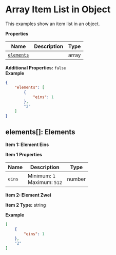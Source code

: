 <a name="root"></a>
# Array Item List in Object

This examples show an item list in an object.


**Properties**

|Name|Description|Type|
|----|-----------|----|
|[`elements`](#elements)||array|

**Additional Properties:** `false`<br/>
**Example**

```json
{
    "elements": [
        {
            "eins": 1
        },
        "2"
    ]
}
```

<a name="elements"></a>
## elements\[\]: Elements


**Item 1: Element Eins**

**Item 1 Properties**

|Name|Description|Type|
|----|-----------|----|
|`eins`|Minimum: `1`<br/>Maximum: `512`<br/>|number|



**Item 2: Element Zwei**

**Item 2 Type:** string<br/>

**Example**

```json
[
    {
        "eins": 1
    },
    "2"
]
```



